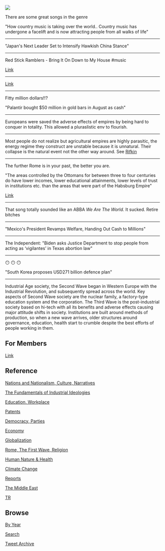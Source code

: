 <img src="https://drive.google.com/uc?export=view&id=1B2wf9R7AMH1d7Vw6e2mucLbIQ5NSjir7"/>

There are some great songs in the genre

"How country music is taking over the world.. Country music has
undergone a facelift and is now attracting people from all walks of
life"

---

"Japan's Next Leader Set to Intensify Hawkish China Stance"

---

Red Stick Ramblers - Bring It On Down to My House \#music

[Link](https://youtu.be/4VbqtCPnYuw)

---

[Link](https://youtu.be/OP6-DWXt8HM?t=88)

---

Fitty million dollars!!?

"Palantir bought $50 million in gold bars in August as cash"

---

Europeans were saved the adverse effects of empires by being hard to
conquer in totality. This allowed a pluraslistic env to flourish.

---

Most people do not realize but agricultural empires are highly
parasitic, the energy regime they construct are unstable because it is
unnatural. Their collapse is the natural event not the other way
around. See [Rifkin](2020/07/the-emphatic-civilization-rifkin.md)

---

The further Rome is in your past, the better you are.

"The areas controlled by the Ottomans for between three to four
centuries do have lower incomes, lower educational attainments, lower
levels of trust in institutions etc. than the areas that were part of
the Habsburg Empire"

[Link](https://branko2f7.substack.com/p/why-were-the-balkans-underdeveloped?r=16uxt&utm_campaign=post&utm_medium=web)

---

That song totally sounded like an ABBA *We Are The World*. It sucked. Retire bitches

---

"Mexico's President Revamps Welfare, Handing Out Cash to Millions"

---

The Independent: "Biden asks Justice Department to stop people from
acting as ‘vigilantes’ in Texas abortion law"

---

😶 😶 😶 

"South Korea proposes USD271 billion defence plan"

---

Industrial Age society, the Second Wave began in Western Europe with
the Industrial Revolution, and subsequently spread across the
world. Key aspects of Second Wave society are the nuclear family, a
factory-type education system and the corporation. The Third Wave is
the post-industrial society based on hi-tech with all its benefits and
adverse effects causing major attitude shifts in society. Institutions
are built around methods of production, so when a new wave arrives,
older structures around governance, education, health start to crumble
despite the best efforts of people working in them.

## For Members

[Link](https://thirdwave-members.herokuapp.com)

## Reference

[Nations and Nationalism, Culture, Narratives](/2013/02/nations-and-nationalism.md)

[The Fundamentals of Industrial Ideologies](/2011/04/fundamentals-of-industrial-ideologies.md)

[Education, Workplace](2017/09/education-workplace.md)

[Patents](/2018/09/patents.md)

[Democracy, Parties](/2016/11/democracy.md)

[Economy](/2018/05/economy.md)

[Globalization](/2018/09/globalization.md)

[Rome, The First Wave, Religion](/2017/12/rome.md)

[Human Nature & Health](/2020/07/human-nature.md)

[Climate Change](/2018/12/climate.md)

[Reports](/2019/05/reports.md)

[The Middle East](/2019/07/middleeast.md)

[TR](../tr)

## Browse

[By Year](years.md)

[Search](search.html)

[Tweet Archive](/tweets/README.md)


